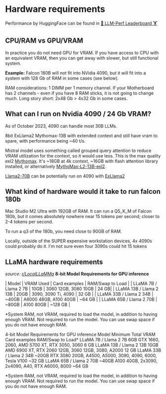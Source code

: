 # Hardware requirements

Performance by HuggingFace can be found in [🤗 LLM-Perf Leaderboard 🏋️](https://huggingface.co/spaces/optimum/llm-perf-leaderboard)

## CPU/RAM vs GPU/VRAM

In practice you do not need GPU for VRAM. If you have access to CPU with an equivalent VRAM, then you can get away with slower, but still functional system.

**Example:** Falcon 180B will not fit into NVidia 4090, but it will fit into a system with 128 Gb of RAM in some cases (see below).

RAM considerations: 1 DIMM per 1 memory channel. If your Motherboard has 2 channels - even if you have 8 RAM sticks, it is not going to change much. Long story short: 2x48 Gb > 4x32 Gb in some cases.

## What can I run on Nvidia 4090 / 24 Gb VRAM?


As of October 2023, 4090 can handle most 30B LLMs.

8bit ExLlama2 Mythomax-13B with extended context and still have vram to spare, with performance being ~40 t/s.

Mistral model uses something called grouped query attention to reduce VRAM utilization for the context, so it would use less.
This is the max quality exl2 [Mythomax](https://huggingface.co/QMB15/mythomax-13B-8.13bit-MAX-exl2).
It's ~18GB at 4k context, ~16GB with flash attention library installed, or alternatively [MythoMax-L2-13B-exl2](https://huggingface.co/R136a1/MythoMax-L2-13B-exl2).


[Llama2-70B](https://huggingface.co/turboderp/Llama2-70B-exl2) can be potentially run on 4090 with [ExLlama2](https://github.com/turboderp/exllamav2#exl2-quantization)


## What kind of hardware would it take to run falcon 180b

Mac Studio M2 Ultra with 192GB of RAM. It can run a Q5_K_M of Falcon 180b, but it comes absolutely nowhere near 15 tokens per second; closer to 2-4 tokens per second.

To run a q3 of the 180b, you need close to 90GB of RAM.

Locally, outside of the SUPER expensive workstation devices, 4x 4090s could probably do it. I'm not sure even four 3090s could hit 15 tokens

## LLaMA hardware requirements
*source: [r/LocalLLaMMa](https://www.reddit.com/r/LocalLLaMA/comments/11o6o3f/how_to_install_llama_8bit_and_4bit/)*
**8-bit Model Requirements for GPU inference**

| Model	              | VRAM Used	| Card examples	| RAM/Swap to Load | 
| LLaMA 7B / Llama 2  7B |	10GB	| 3060 12GB, 3080 10GB	| 24 GB| 
| LLaMA 13B / Llama 2 13B	| 20GB	 | 3090, 3090 Ti, 4090	| 32 GB |
| LLaMA 33B / Llama 2 34B	| ~40GB	 | A6000 48GB, A100 40GB	| ~64 GB |
| LLaMA 65B / Llama 2 70B	| ~80GB | 	A100 80GB	| ~128 GB | 

*System RAM, not VRAM, required to load the model, in addition to having enough VRAM. Not required to run the model. You can use swap space if you do not have enough RAM.

4-bit Model Requirements for GPU inference
Model	Minimum Total VRAM	Card examples	RAM/Swap to Load*
LLaMA 7B / Llama 2 7B	6GB	GTX 1660, 2060, AMD 5700 XT, RTX 3050, 3060	6 GB
LLaMA 13B / Llama 2 13B	10GB	AMD 6900 XT, RTX 2060 12GB, 3060 12GB, 3080, A2000	12 GB
LLaMA 33B / Llama 2 34B	~20GB	RTX 3080 20GB, A4500, A5000, 3090, 4090, 6000, Tesla V100	~32 GB
LLaMA 65B / Llama 2 70B	~40GB	A100 40GB, 2x3090, 2x4090, A40, RTX A6000, 8000	~64 GB

*System RAM, not VRAM, required to load the model, in addition to having enough VRAM. Not required to run the model. You can use swap space if you do not have enough RAM.
